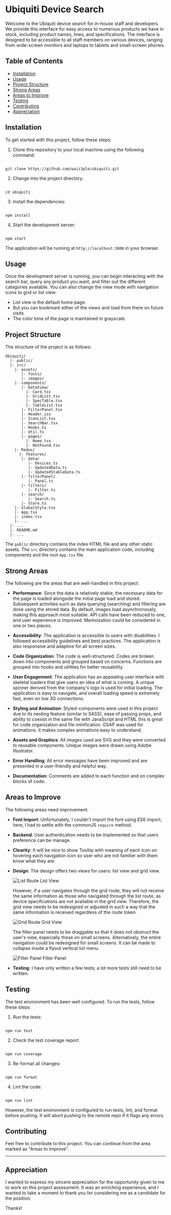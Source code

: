 # Ubiquiti Device Search

Welcome to the Ubiquiti device search for in-house staff and developers. We provide this interface for easy access to numerous products we have in stock, including product names, lines, and specifications. The interface is designed to be accessible to all staff members on various devices, ranging from wide-screen monitors and laptops to tablets and small-screen phones.

## Table of Contents

- [Installation](#installation)
- [Usage](#usage)
- [Project Structure](#project-structure)
- [Strong Areas](#strong-areas)
- [Areas to Improve](#areas-to-improve)
- [Testing](#testing)
- [Contributing](#contributing)
- [Appreciation](#appreciation)

## Installation

To get started with this project, follow these steps:

1. Clone this repository to your local machine using the following command:

```

git clone https://github.com/waiz3ple/ubiquiti.git

```

2. Change into the project directory:

```

cd ubiquiti

```

3. Install the dependencies:

```

npm install

```

4. Start the development server:

```

npm start

```

The application will be running at `http://localhost:3000` in your browser.

## Usage

Once the development server is running, you can begin interacting with the search bar, query any product you want, and filter out the different categories available. You can also change the view mode with navigation icons to grid or list view:

- List view is the default home page.
- But you can bookmark either of the views and load from there on future visits.
- The color tone of the page is maintained in grayscale.

## Project Structure

The structure of the project is as follows:

```
Ubiquiti/
  |- public/
  |- src/
    |- assets/
       |- fonts/
       |- images/
    |- components/
       |- DataView/
         |- Card.tsx
         |- GridList.tsx
         |- SpecTable.tsx
         |- TableList.tsx
       |- FilterPanel.tsx
       |- Header.jsx
       |- IconList.tsx
       |- SearchBar.tsx
       |- Hooks.ts
       |- Util.ts
       |- pages/
         |- Home.tsx
         |- NotFound.tsx
    |- Redux/
      |- features/
       |- data/
          |- Devices.ts
          |- UpdatedData.ts
          |- UpdatedStableData.ts
       |- filterPanel/
          |- Panel.ts
       |- filters/
          |- Filter.ts
       |- search/
          |- Search.ts
       |- Store.ts
    |- GlobalStyle.tsx
    |- App.tsx
    |- index.tsx
    |- ...
  |- ...
  |- README.md
  |- ...
```

The `public` directory contains the index HTML file and any other static assets. The `src` directory contains the main application code, including components and the root `App.tsx` file.

## Strong Areas

The following are the areas that are well-handled in this project:

- **Performance**: Since the data is relatively stable, the necessary data for the page is loaded alongside the initial page load and stored. Subsequent activities such as data querying (searching) and filtering are done using the stored data. By default, images load asynchronously, making this approach most suitable. API calls have been reduced to one, and user experience is improved. Memoization could be considered in one or two places.
- **Accessibility**: The application is accessible to users with disabilities. I followed accessibility guidelines and best practices. The application is also responsive and adaptive for all screen sizes.

- **Code Organization**: The code is well-structured. Codes are broken down into components and grouped based on concerns. Functions are grouped into hooks and utilities for better reusability.
- **User Engagement**: The application has an appealing user interface with skeletal loaders that give users an idea of what is coming. A unique spinner derived from the company's logo is used for initial loading. The application is easy to navigate, and overall loading speed is extremely fast, even on low 3G connections.
- **Styling and Animation**: Styled-components were used in this project due to its nesting feature (similar to SASS), ease of passing props, and ability to coexist in the same file with JavaScript and HTML this is great for code organization and file minification. GSAP was used for animations. it makes complex animations easy to understand.
- **Assets and Graphics**: All images used are SVG and they were converted to reusable components. Unique images were drawn using Adobe Illustrator.
- **Error Handling**: All error messages have been improved and are presented in a user-friendly and helpful way.
- **Documentation**: Comments are added to each function and on complex blocks of code.

## Areas to Improve

The following areas need improvement:

- **Font Import**: Unfortunately, I couldn't import the font using ES6 import; here, I had to settle with the commonJS `require` method.
- **Backend**: User authentication needs to be implemented so that users preference can be manage.
- **Clearity**: It will be nice to show Tooltip with meaning of each icon on hovering each navigation icon so user who are not familier with them know what they are.
- **Design**: The design offers two views for users: list view and grid view.

  ![List Route](./src/assets/readme-images/list-route.png)
  List View

  However, if a user navigates through the grid route, they will not receive the same information as those who navigated through the list route, as device specifications are not available in the grid view. Therefore, the grid view needs to be redesigned or adjusted in such a way that the same information is received regardless of the route token.

  ![Grid Route](./src/assets/readme-images/grid-route.png)
  Grid View

  The filter panel needs to be draggable so that it does not obstruct the user's view, especially those on small screens. Alternatively, the entire navigation could be redesigned for small screens. It can be made to collapse inside a flyout vertical list menu.

  ![Filter Panel](./src/assets/readme-images/filter-panel.png)
  Filter Panel

- **Testing**: I have only written a few tests; a lot more tests still need to be written.

## Testing

The test environment has been well configured. To run the tests, follow these steps:

1. Run the tests:

```

npm run test

```

2. Check the test coverage report:

```

npm run coverage

```

3. Re-format all changes:

```

npm run format

```

4. Lint the code:

```

npm run lint

```

However, the test environment is configured to run tests, lint, and format before pushing. It will abort pushing to the remote repo if it flags any errors.

## Contributing

Feel free to contribute to this project. You can continue from the area marked as "Areas to Improve".

---

## Appreciation

I wanted to express my sincere appreciation for the opportunity given to me to work on this project assessment. It was an enriching experience, and I wanted to take a moment to thank you for considering me as a candidate for the position.

Thanks!
